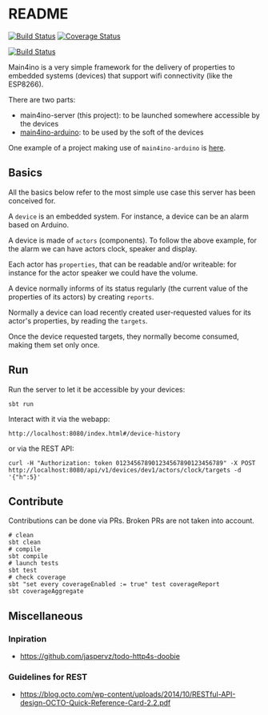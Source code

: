 # README

[![Build Status](https://api.travis-ci.org/mauriciojost/main4ino-server.svg)](https://travis-ci.org/mauriciojost/main4ino-server)
[![Coverage Status](https://coveralls.io/repos/github/mauriciojost/main4ino-server/badge.svg?branch=master)](https://coveralls.io/github/mauriciojost/main4ino-server?branch=master)

[![Build Status](https://jenkins.martinenhome.com/buildStatus/icon?job=main4ino-server/master)](https://jenkins.martinenhome.com/job/main4ino-server/job/master/)

Main4ino is a very simple framework for the delivery of properties to embedded systems (devices) that support wifi connectivity (like the ESP8266).

There are two parts: 
- main4ino-server (this project): to be launched somewhere accessible by the devices
- [main4ino-arduino](https://bitbucket.org/mauriciojost/main4ino-arduino/): to be used by the soft of the devices

One example of a project making use of `main4ino-arduino` is [here](https://github.com/mauriciojost/botino-arduino/src).

## Basics

All the basics below refer to the most simple use case this server has been conceived for.

A `device` is an embedded system. For instance, a device can be an alarm based on Arduino.

A device is made of `actors` (components). To follow the above example, for the alarm we can have actors clock, speaker and display.

Each actor has `properties`, that can be readable and/or writeable: for instance for the actor speaker we could have the volume.

A device normally informs of its status regularly (the current value of the properties of its actors) by creating `reports`.

Normally a device can load recently created user-requested values for its actor's properties, by reading the `targets`. 

Once the device requested targets, they normally become consumed, making them set only once.

## Run

Run the server to let it be accessible by your devices:

```
sbt run
```

Interact with it via the webapp:

```
http://localhost:8080/index.html#/device-history
```

or via the REST API: 

```
curl -H "Authorization: token 012345678901234567890123456789" -X POST http://localhost:8080/api/v1/devices/dev1/actors/clock/targets -d '{"h":5}'
```

## Contribute

Contributions can be done via PRs. Broken PRs are not taken into account.

```
# clean
sbt clean
# compile
sbt compile
# launch tests
sbt test
# check coverage
sbt "set every coverageEnabled := true" test coverageReport
sbt coverageAggregate
```

## Miscellaneous

### Inpiration

- https://github.com/jaspervz/todo-http4s-doobie

### Guidelines for REST

- https://blog.octo.com/wp-content/uploads/2014/10/RESTful-API-design-OCTO-Quick-Reference-Card-2.2.pdf

